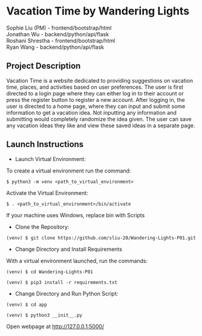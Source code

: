 # Vacation Time by Wandering Lights
  Sophie Liu (PM) - frontend/bootstrap/html
  <br>
  Jonathan Wu - backend/python/api/flask
  <br>
  Roshani Shrestha - frontend/bootstrap/html
  <br>
  Ryan Wang - backend/python/api/flask

## Project Description
Vacation Time is a website dedicated to providing suggestions on vacation time, places, and activities based on user preferences. The user is first directed to a login page where they can either log in to their account or press the register button to register a new account. After logging in, the user is directed to a home page, where they can input and submit some information to get a vacation idea. Not inputting any information and submitting would completely randomize the idea given. The user can save any vacation ideas they like and view these saved ideas in a separate page. 

## Launch Instructions
* Launch Virtual Environment:

To create a virtual environment run the command:
```
$ python3 -m venv <path_to_virtual_environment>
```
Activate the Virtual Environment:
```
$ . <path_to_virtual_environment>/bin/activate
```
If your machine uses Windows, replace bin with Scripts

* Clone the Repository:
```
(venv) $ git clone https://github.com/sliu-20/Wandering-Lights-P01.git
```
* Change Directory and Install Requirements

With a virtual environment launched, run the commands:
```
(venv) $ cd Wandering-Lights-P01

(venv) $ pip3 install -r requirements.txt
```
* Change Directory and Run Python Script:
```
(venv) $ cd app

(venv) $ python3 __init__.py
```
Open webpage at http://127.0.0.1:5000/
